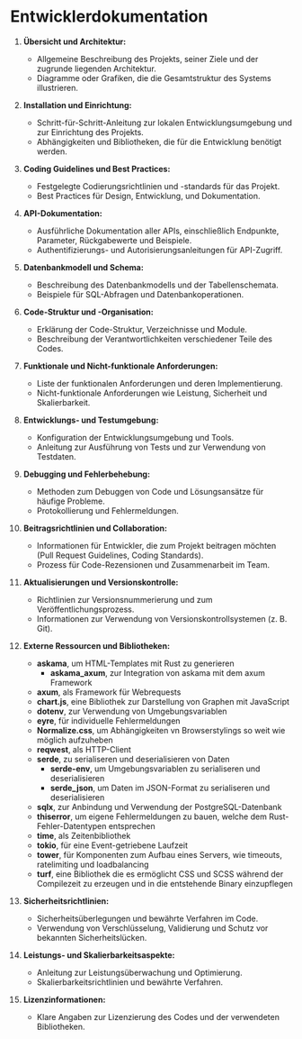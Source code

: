 # Entwicklerdokumentation

1. **Übersicht und Architektur:**
   - Allgemeine Beschreibung des Projekts, seiner Ziele und der zugrunde liegenden Architektur.
   - Diagramme oder Grafiken, die die Gesamtstruktur des Systems illustrieren.

2. **Installation und Einrichtung:**
   - Schritt-für-Schritt-Anleitung zur lokalen Entwicklungsumgebung und zur Einrichtung des Projekts.
   - Abhängigkeiten und Bibliotheken, die für die Entwicklung benötigt werden.

3. **Coding Guidelines und Best Practices:**
   - Festgelegte Codierungsrichtlinien und -standards für das Projekt.
   - Best Practices für Design, Entwicklung, und Dokumentation.

4. **API-Dokumentation:**
   - Ausführliche Dokumentation aller APIs, einschließlich Endpunkte, Parameter, Rückgabewerte und Beispiele.
   - Authentifizierungs- und Autorisierungsanleitungen für API-Zugriff.

5. **Datenbankmodell und Schema:**
   - Beschreibung des Datenbankmodells und der Tabellenschemata.
   - Beispiele für SQL-Abfragen und Datenbankoperationen.

6. **Code-Struktur und -Organisation:**
   - Erklärung der Code-Struktur, Verzeichnisse und Module.
   - Beschreibung der Verantwortlichkeiten verschiedener Teile des Codes.

7. **Funktionale und Nicht-funktionale Anforderungen:**
   - Liste der funktionalen Anforderungen und deren Implementierung.
   - Nicht-funktionale Anforderungen wie Leistung, Sicherheit und Skalierbarkeit.

8. **Entwicklungs- und Testumgebung:**
   - Konfiguration der Entwicklungsumgebung und Tools.
   - Anleitung zur Ausführung von Tests und zur Verwendung von Testdaten.

9. **Debugging und Fehlerbehebung:**
   - Methoden zum Debuggen von Code und Lösungsansätze für häufige Probleme.
   - Protokollierung und Fehlermeldungen.

10. **Beitragsrichtlinien und Collaboration:**
    - Informationen für Entwickler, die zum Projekt beitragen möchten (Pull Request Guidelines, Coding Standards).
    - Prozess für Code-Rezensionen und Zusammenarbeit im Team.

11. **Aktualisierungen und Versionskontrolle:**
    - Richtlinien zur Versionsnummerierung und zum Veröffentlichungsprozess.
    - Informationen zur Verwendung von Versionskontrollsystemen (z. B. Git).

12. **Externe Ressourcen und Bibliotheken:**
      - **askama**, um HTML-Templates mit Rust zu generieren
         - **askama_axum**, zur Integration von askama mit dem axum Framework
      - **axum**, als Framework für Webrequests
      - **chart.js**, eine Bibliothek zur Darstellung von Graphen mit JavaScript
      - **dotenv**, zur Verwendung von Umgebungsvariablen
      - **eyre**, für individuelle Fehlermeldungen
      - **Normalize.css**, um Abhängigkeiten vn Browserstylings so weit wie möglich aufzuheben
      - **reqwest**, als HTTP-Client
      - **serde**, zu serialiseren und deserialisieren von Daten
         - **serde-env**, um Umgebungsvariablen zu serialiseren und deserialisieren
         - **serde_json**, um Daten im JSON-Format zu serialiseren und deserialisieren
       - **sqlx**, zur Anbindung und Verwendung der PostgreSQL-Datenbank
       - **thiserror**, um eigene Fehlermeldungen zu bauen, welche dem Rust-Fehler-Datentypen entsprechen 
       - **time**, als Zeitenbibliothek
       - **tokio**, für eine Event-getriebene Laufzeit
       - **tower**, für Komponenten zum Aufbau eines Servers, wie timeouts, ratelimiting und loadbalancing
       -  **turf**, eine Bibliothek die es ermöglicht CSS und SCSS während der Compilezeit zu erzeugen und in die entstehende Binary einzupflegen


15. **Sicherheitsrichtlinien:**
    - Sicherheitsüberlegungen und bewährte Verfahren im Code.
    - Verwendung von Verschlüsselung, Validierung und Schutz vor bekannten Sicherheitslücken.

16. **Leistungs- und Skalierbarkeitsaspekte:**
    - Anleitung zur Leistungsüberwachung und Optimierung.
    - Skalierbarkeitsrichtlinien und bewährte Verfahren.

17. **Lizenzinformationen:**
    - Klare Angaben zur Lizenzierung des Codes und der verwendeten Bibliotheken.
